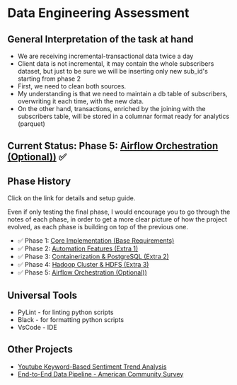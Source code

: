 # Data Engineering Assessment

## General Interpretation of the task at hand

- We are receiving incremental-transactional data twice a day
- Client data is not incremental, it may contain the whole subscribers dataset, but just to be sure we will be inserting only new sub_id's starting from phase 2
- First, we need to clean both sources.
- My understanding is that we need to maintain a db table of subscribers, overwriting it each time, with the new data.
- On the other hand, transactions, enriched by the joining with the
subscribers table, will be stored in a columnar format ready for analytics (parquet)

## Current Status: Phase 5: [Airflow Orchestration (Optional))](docs/phase4-notes.md) ✅

## Phase History 
Click on the link for details and setup guide.  

Even if only testing the final phase, I would encourage you to go through the notes of each phase, in order to get a more clear picture of how the project evolved, as each phase is building on top of the previous one.

- ✅ Phase 1: [Core Implementation (Base Requirements)](docs/phase1-notes.md)
- ✅ Phase 2: [Automation Features (Extra 1)](docs/phase2-notes.md)
- ✅ Phase 3: [Containerization & PostgreSQL (Extra 2)](docs/phase3-notes.md)
- ✅ Phase 4: [Hadoop Cluster & HDFS (Extra 3)](docs/phase4-notes.md)
- ✅ Phase 5: [Airflow Orchestration (Optional))](docs/phase4-notes.md)


## Universal Tools
- PyLint - for linting python scripts
- Black - for formatting python scripts
- VsCode - IDE

## Other Projects
- [Youtube Keyword-Based Sentiment Trend Analysis](https://github.com/letsiki/youtube-keyword-based-sentiment-trend-analysis)
- [End-to-End Data Pipeline - American Community Survey](https://github.com/letsiki/end-to-end-data-pipeline-acs)